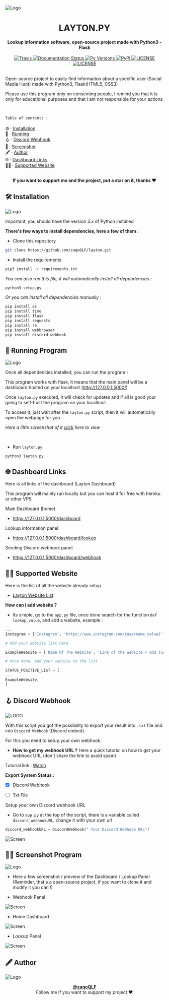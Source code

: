 
![Logo](https://i.ibb.co/716shyn/16-Fc-JJ-Shape-2-1.png)

<h1 align="center">LAYTON.PY</h1>

<div align="center">
  <strong>Lookup information software, open-source project made with Python3 - Flask</strong>
  <br>
  <br>

  <a href="https://img.shields.io/badge/GitHub-100000?style=for-the-badge&logo=github&logoColor=white">
    <img src="https://img.shields.io/badge/GitHub-100000?style=for-the-badge&logo=github&logoColor=white" alt="Travis" />
  </a>
  
  <a href="https://img.shields.io/badge/VSCode-0078D4?style=for-the-badge&logo=visual%20studio%20code&logoColor=white">
    <img src="https://img.shields.io/badge/VSCode-0078D4?style=for-the-badge&logo=visual%20studio%20code&logoColor=white" alt="Documentation Status" />
  </a>

  <a href="https://img.shields.io/badge/CSS3-1572B6?style=for-the-badge&logo=css3&logoColor=white">
    <img src="https://img.shields.io/badge/CSS3-1572B6?style=for-the-badge&logo=css3&logoColor=white" alt="Py Versions" />
  </a>

  <a href="https://img.shields.io/badge/HTML5-E34F26?style=for-the-badge&logo=html5&logoColor=white">
    <img src="https://img.shields.io/badge/HTML5-E34F26?style=for-the-badge&logo=html5&logoColor=white" alt="PyPi" />
  </a>

  <a href="https://img.shields.io/badge/Python-FFD43B?style=for-the-badge&logo=python&logoColor=blue">
    <img src="https://img.shields.io/badge/Python-FFD43B?style=for-the-badge&logo=python&logoColor=blue" alt="LICENSE" />
  </a>

  <a href="https://img.shields.io/badge/Flask-000000?style=for-the-badge&logo=flask&logoColor=white">
    <img src="https://img.shields.io/badge/Flask-000000?style=for-the-badge&logo=flask&logoColor=white" alt="LICENSE" />
  </a>

</div>
<br>

Open-source project to easily find information about a specific user (Social Media Hunt) made with Python3, Flask(HTML5, CSS3)

Please use this program only on consenting people, I remind you that it is only for educational purposes and that I am not responsible for your actions

<br>


`Table of contents :` <br><br>
⚙️ · [Installation](#-installation)
<br>
🚀 · [Running](#-running-program)
<br>
🪝 · [Discord Webhook](#-discord-webhook)
<br>
📸 · [Screenshot](#-screenshot-program)
<br>
🖋 · [Author](#-author)
<br>
🌐 · [Dashboard Links](#-dashboard-links)
<br>
👨‍💻 · [Supported Website](#-supported-website)



<br>

<div align="center">
    <strong>If you want to support me and the project, put a star on it, thanks ❤️</strong>
</div>



## 🛠 Installation


![Logo](https://i.ibb.co/kcJVSSs/Shape-2-7.png)

Important, you should have the version 3.x of Python installed

**There's few ways to install dependencies, here a few of them :**

- Clone this repository
```sh
git clone https://github.com/zaqoQLF/layton.git
```

- Install the requirements
```sh
pip3 install -r requirements.txt
```

*You can also run this file, it will automatically install all dependencies :*
```sh
python3 setup.py
```
*Or you can install all dependencies manually :*
```sh
pip install os
pip install time
pip install flask
pip install requests
pip install re
pip install webbrowser
pip install discord_webhook
```

## 🚀 Running Program

![Logo](https://i.ibb.co/q0q3k35/161v6-Y-Shape-2-4.png)


Once all dependencies installed, you can run the program !

This program works with flask, it means that the main panel will be a dashboard hosted on your localhost (http://127.0.0.1:5000/)

Once `layton.py` executed, it will check for updates and if all is good your going to self-host the program on your localhost.

To access it, just wait after the `layton.py` script, then it will automatically open the webpage for you

*Here a little screenshot of it [click](https://www.google.com) here to view*

<br>

- Run `layton.py`
```
python3 layton.py
```

## 🌐 Dashboard Links
Here is all links of the dashboard (Layton Dashboard)

This program will mainly run locally but you can host it for free with heroku or other VPS

Main Dashboard (home)
- https://127.0.0.1:5000/dashboard

Lookup information panel
- https://127.0.0.1:5000/dashboard/lookup

Sending Discord webhook panel
- https://127.0.0.1:5000/dashboard/webhook

## 👨‍💻 Supported Website

Here is the list of all the website already setup

- [Layton Website List](https://github.com/zaqoQLF/layton/blob/main/site.md)

**How can i add website ?**
  - Its simple, go to the `app.py` file, once done search for the function `def lookup_value`, and add a website, example :
  ```py
  ...
  Instagram = ['Instagram', 'https://www.instagram.com/{username_value}']
  
  # Add your website list here
  
  ExampleWebsite = ['Name Of The Website', 'Link of the website + add {username_value} at the end']
  
  # Once done, add your website to the list
  
  STATUS_POSITIVE_LIST = [
  ...
  ExampleWebsite,
  ]
  ```



## 🪝 Discord Webhook

![LOGO](https://i.ibb.co/61TnrVC/162f-RT-Shape-2-5.png)

With this script you got the possibility to export your result into `.txt` file and into `Discord Webhook` (Discord embed)

For this you need to setup your own webhook.

- **How to get my webhook URL ?**
Here a quick tutorial on how to get your webhook URL (don't share the link to avoid spam)

Tutorial link : [Watch](https://www.youtube.com/watch?v=K8vgRWZnSZw&ab_channel=ThomasBnt)

**Export System Status :**

- [x] Discord Webhook
- [ ] Txt File


Setup your own Discord webhook URL
- Go to `app.py` at the top of the script, there is a variable called `discord_webhookURL`, change it with your own url
```py
discord_webhookURL = DiscordWebhook(" Your Discord Webhook URL")
```

![Screen](https://i.ibb.co/rbRN2bZ/w2i312.png)

## 🕺🏻 Screenshot Program

![Logo](https://i.ibb.co/s64Dnxj/Shape-2-8.png)

- Here a few screenshot / preview of the Dashboard / Lookup Panel 
(Reminder, that's a open-source project, if you want to clone it and modify it you can !)

- Webhook Panel

![Screen](https://i.ibb.co/HqswD3S/webhook-Dashboard.png)

- Home Dashboard

![Screen](https://i.ibb.co/wSfBZv4/dashboard.png)

- Lookup Panel

![Screen](https://i.ibb.co/C0hC8XL/lookup-Dash.png)


## 🖋 Author

![Logo](https://i.ibb.co/WsJc30f/Shape-2-6.png)

<div align="center">
    <strong><a href="https://www.github.com/zaqoQLF">@zaqoQLF</a></strong>
    <br>
    Follow me if you want to support my project ❤️
</div>



